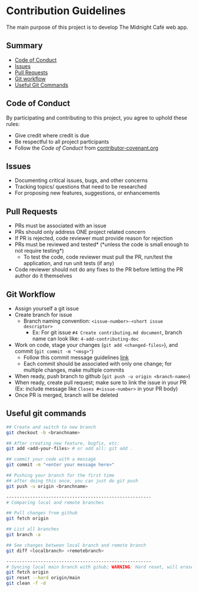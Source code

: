# Contribution Guidelines

The main purpose of this project is to develop The Midnight Café web app.

## Summary

- [Code of Conduct](#code-of-conduct)
- [Issues](#issues)
- [Pull Requests](#pull-requests)
- [Git workflow](#git-workflow)
- [Useful Git Commands](#useful-git-commands)

## Code of Conduct

By participating and contributing to this project, you agree to uphold these rules:

- Give credit where credit is due
- Be respectful to all project participants
- Follow the _Code of Conduct_ from [contributor-covenant.org](https://www.contributor-covenant.org/version/1/4/code-of-conduct/)

## Issues

- Documenting critical issues, bugs, and other concerns
- Tracking topics/ questions that need to be researched
- For proposing new features, suggestions, or enhancements

## Pull Requests

- PRs must be associated with an issue
- PRs should only address ONE project related concern
- If PR is rejected, code reviewer must provide reason for rejection
- PRs must be reviewed and tested* (*unless the code is small enough to not require testing\*)
  - To test the code, code reviewer must pull the PR, run/test the application, and run unit tests (if any)
- Code reviewer should not do any fixes to the PR before letting the PR author do it themselves

## Git Workflow

- Assign yourself a git issue
- Create branch for issue
  - Branch naming convention: `<issue-number>-<short issue descriptor>`
    - Ex: For git issue `#4 Create contributing.md document`, branch name can look like: `4-add-contributing-doc`
- Work on code, stage your changes (`git add <changed-files>`), and commit (`git commit -m "<msg>"`)
  - Follow this commit message guidelines [link](https://chris.beams.io/posts/git-commit/)
  - Each commit should be associated with only one change; for multiple changes, make multiple commits
- When ready, push branch to github (`git push -u origin <branch-name>`)
- When ready, create pull request; make sure to link the issue in your PR (Ex: include message like `Closes #<issue-number>` in your PR body)
- Once PR is merged, branch will be deleted

## Useful git commands

```bash
## Create and switch to new branch
git checkout -b <branchname>

## After creating new feature, bugfix, etc:
git add <add-your-files> # or add all: git add .

## commit your code with a message
git commit -m "<enter your message here>"

## Pushing your branch for the first time
## after doing this once, you can just do git push
git push -u origin <branchname>

-------------------------------------------------------
# Comparing local and remote branches

## Pull changes from github
git fetch origin

## List all branches
git branch -a

## See changes between local branch and remote branch
git diff <localbranch> <remotebranch>

-------------------------------------------------------
# Syncing local main branch with gihub; WARNING: Hard reset, will erase unsaved work
git fetch origin
git reset --hard origin/main
git clean -f -d
```
